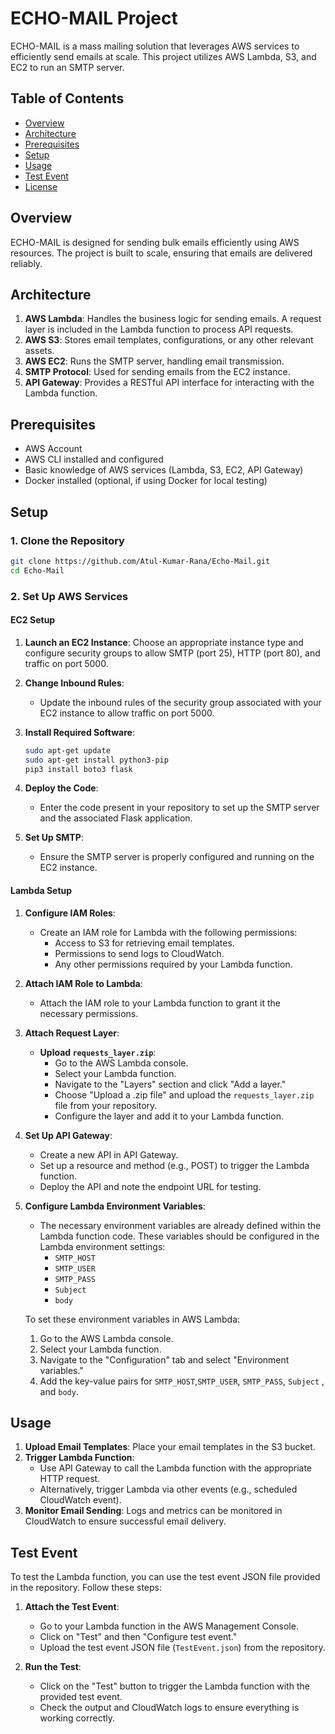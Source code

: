 # ECHO-MAIL Project

ECHO-MAIL is a mass mailing solution that leverages AWS services to efficiently send emails at scale. This project utilizes AWS Lambda, S3, and EC2 to run an SMTP server.

## Table of Contents

- [Overview](#overview)
- [Architecture](#architecture)
- [Prerequisites](#prerequisites)
- [Setup](#setup)
- [Usage](#usage)
- [Test Event](#test-event)
- [License](#license)

## Overview

ECHO-MAIL is designed for sending bulk emails efficiently using AWS resources. The project is built to scale, ensuring that emails are delivered reliably.

## Architecture

1. **AWS Lambda**: Handles the business logic for sending emails. A request layer is included in the Lambda function to process API requests.
2. **AWS S3**: Stores email templates, configurations, or any other relevant assets.
3. **AWS EC2**: Runs the SMTP server, handling email transmission.
4. **SMTP Protocol**: Used for sending emails from the EC2 instance.
5. **API Gateway**: Provides a RESTful API interface for interacting with the Lambda function.

## Prerequisites

- AWS Account
- AWS CLI installed and configured
- Basic knowledge of AWS services (Lambda, S3, EC2, API Gateway)
- Docker installed (optional, if using Docker for local testing)

## Setup

### 1. Clone the Repository
```bash
git clone https://github.com/Atul-Kumar-Rana/Echo-Mail.git
cd Echo-Mail
```

### 2. Set Up AWS Services

#### EC2 Setup

1. **Launch an EC2 Instance**: Choose an appropriate instance type and configure security groups to allow SMTP (port 25), HTTP (port 80), and traffic on port 5000.

2. **Change Inbound Rules**:
   - Update the inbound rules of the security group associated with your EC2 instance to allow traffic on port 5000.

3. **Install Required Software**:
   ```bash
   sudo apt-get update
   sudo apt-get install python3-pip
   pip3 install boto3 flask
   ```

4. **Deploy the Code**:
   - Enter the code present in your repository to set up the SMTP server and the associated Flask application.

5. **Set Up SMTP**:
   - Ensure the SMTP server is properly configured and running on the EC2 instance.

#### Lambda Setup

1. **Configure IAM Roles**:
   - Create an IAM role for Lambda with the following permissions:
     - Access to S3 for retrieving email templates.
     - Permissions to send logs to CloudWatch.
     - Any other permissions required by your Lambda function.

2. **Attach IAM Role to Lambda**:
   - Attach the IAM role to your Lambda function to grant it the necessary permissions.

3. **Attach Request Layer**:
   - **Upload `requests_layer.zip`**:
     - Go to the AWS Lambda console.
     - Select your Lambda function.
     - Navigate to the "Layers" section and click "Add a layer."
     - Choose "Upload a .zip file" and upload the `requests_layer.zip` file from your repository.
     - Configure the layer and add it to your Lambda function.

4. **Set Up API Gateway**:
   - Create a new API in API Gateway.
   - Set up a resource and method (e.g., POST) to trigger the Lambda function.
   - Deploy the API and note the endpoint URL for testing.

5. **Configure Lambda Environment Variables**:
   - The necessary environment variables are already defined within the Lambda function code. These variables should be configured in the Lambda environment settings:
     - `SMTP_HOST`
     - `SMTP_USER`
     - `SMTP_PASS`
     - `Subject`
     - `body`
    
   To set these environment variables in AWS Lambda:
   1. Go to the AWS Lambda console.
   2. Select your Lambda function.
   3. Navigate to the "Configuration" tab and select "Environment variables."
   4. Add the key-value pairs for `SMTP_HOST`,`SMTP_USER`, `SMTP_PASS`, `Subject` , and `body`.

## Usage

1. **Upload Email Templates**: Place your email templates in the S3 bucket.
2. **Trigger Lambda Function**:
   - Use API Gateway to call the Lambda function with the appropriate HTTP request.
   - Alternatively, trigger Lambda via other events (e.g., scheduled CloudWatch event).
3. **Monitor Email Sending**: Logs and metrics can be monitored in CloudWatch to ensure successful email delivery.

## Test Event

To test the Lambda function, you can use the test event JSON file provided in the repository. Follow these steps:

1. **Attach the Test Event**:
   - Go to your Lambda function in the AWS Management Console.
   - Click on "Test" and then "Configure test event."
   - Upload the test event JSON file (`TestEvent.json`) from the repository.

2. **Run the Test**:
   - Click on the "Test" button to trigger the Lambda function with the provided test event.
   - Check the output and CloudWatch logs to ensure everything is working correctly.

